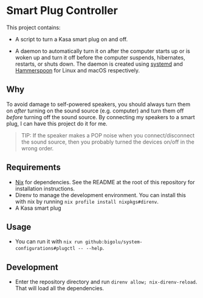 # Smart Plug Controller

This project contains:

- A script to turn a Kasa smart plug on and off.

- A daemon to automatically turn it on after the computer starts up or is woken
  up and turn it off before the computer suspends, hibernates, restarts, or
  shuts down. The daemon is created using [systemd][systemd] and
  [Hammerspoon][hammerspoon] for Linux and macOS respectively.

## Why

To avoid damage to self-powered speakers, you should always turn them on _after_
turning on the sound source (e.g. computer) and turn them off _before_ turning
off the sound source. By connecting my speakers to a smart plug, I can have this
project do it for me.

> TIP: If the speaker makes a POP noise when you connect/disconnect the sound
> source, then you probably turned the devices on/off in the wrong order.

## Requirements

- [Nix](https://nixos.org/) for dependencies. See the README at the root of this
  repository for installation instructions.
- Direnv to manage the development environment. You can install this with nix by
  running `nix profile install nixpkgs#direnv`.
- A Kasa smart plug

## Usage

- You can run it with
  `nix run github:bigolu/system-configurations#plugctl -- --help`.

## Development

- Enter the repository directory and run `direnv allow; nix-direnv-reload`. That
  will load all the dependencies.

[systemd]: https://systemd.io/
[hammerspoon]: https://www.hammerspoon.org/
